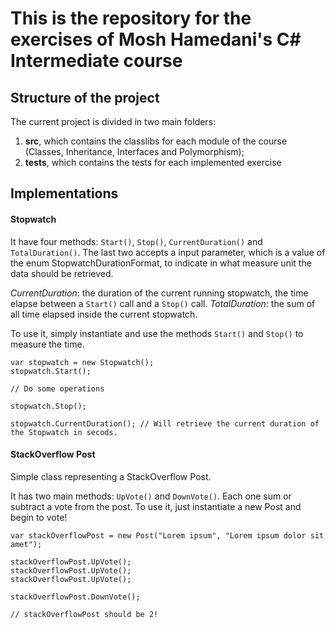 # This is the repository for the exercises of Mosh Hamedani's C# Intermediate course

## Structure of the project
The current project is divided in two main folders:
1. <b>src</b>, which contains the classlibs for each module of the course (Classes, Inheritance, Interfaces and Polymorphism);
2. <b>tests</b>, which contains the tests for each implemented exercise

## Implementations

#### Stopwatch
It have four methods: `Start()`, `Stop()`, `CurrentDuration()` and `TotalDuration()`. The last two accepts a input parameter,
which is a value of the enum StopwatchDurationFormat, to indicate in what measure unit the data should be retrieved.

<i>CurrentDuration</i>: the duration of the current running stopwatch, the time elapse between a `Start()` call and a `Stop()` call.
<i>TotalDuration</i>: the sum of all time elapsed inside the current stopwatch.

To use it, simply instantiate and use the methods `Start()` and `Stop()` to measure the time.

```
var stopwatch = new Stopwatch();
stopwatch.Start();

// Do some operations

stopwatch.Stop();

stopwatch.CurrentDuration(); // Will retrieve the current duration of the Stopwatch in secods.
```

#### StackOverflow Post
Simple class representing a StackOverflow Post.

It has two main methods: `UpVote()` and `DownVote()`. Each one sum or subtract a vote from the post.
To use it, just instantiate a new Post and begin to vote!

```
var stackOverflowPost = new Post("Lorem ipsum", "Lorem ipsum dolor sit amet");

stackOverflowPost.UpVote();
stackOverflowPost.UpVote();
stackOverflowPost.UpVote();

stackOverflowPost.DownVote();

// stackOverflowPost should be 2!
```